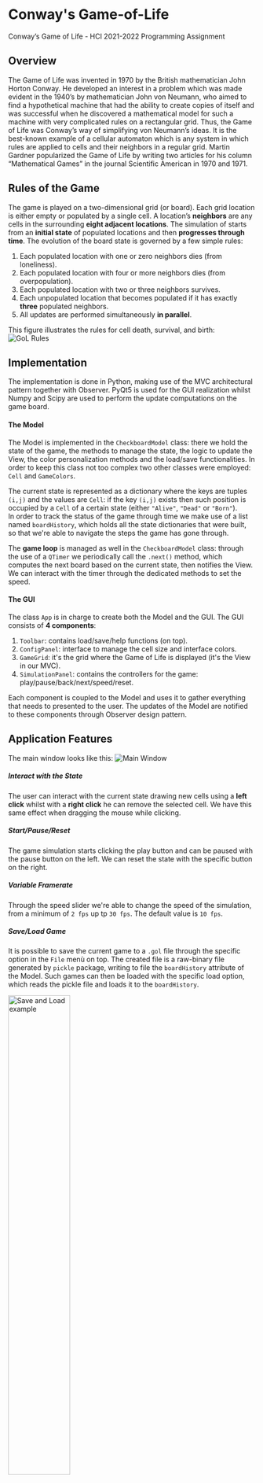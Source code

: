 # Conway's Game-of-Life
Conway’s Game of Life - HCI 2021-2022 Programming Assignment

## Overview
The Game of Life was invented in 1970 by the British mathematician John Horton Conway. He developed an interest in a problem which was made evident in the 1940’s by mathematician John von Neumann, who aimed to find a hypothetical machine that had the ability to create copies of itself and was successful when he discovered a mathematical model for such a machine with very complicated rules on a rectangular grid. Thus, the Game of Life was Conway’s way of simplifying von Neumann’s ideas. It is the best-known example of a cellular automaton which is any system in which rules are applied to cells and their neighbors in a regular grid. Martin Gardner popularized the Game of Life by writing two articles for his column “Mathematical Games” in the journal Scientific American in 1970 and 1971.

## Rules of the Game
The game is played on a two-dimensional grid (or board). Each grid location is either empty or populated by a single cell. A location’s **neighbors** are any cells in the surrounding **eight adjacent locations**. The simulation of starts from an **initial state** of populated locations and then **progresses through time**. The evolution of the board state is governed by a few simple rules:
1. Each populated location with one or zero neighbors dies (from loneliness).
2. Each populated location with four or more neighbors dies (from overpopulation).
3. Each populated location with two or three neighbors survives.
4. Each unpopulated location that becomes populated if it has exactly **three** populated neighbors.
5. All updates are performed simultaneously **in parallel**.

This figure illustrates the rules for cell death, survival, and birth:
![GoL Rules](./Images/rules.png?raw=true)


## Implementation
The implementation is done in Python, making use of the MVC architectural pattern together with Observer.
PyQt5 is used for the GUI realization whilst Numpy and Scipy are used to perform the update computations on the game board.

#### The Model
The Model is implemented in the `CheckboardModel` class: there we hold the state of the game, the methods to manage the state, the logic to update the View, the color personalization methods and the load/save functionalities. In order to keep this class not too complex two other classes were employed: `Cell` and `GameColors`.

The current state is represented as a dictionary where the keys are tuples `(i,j)` and the values are `Cell`: if the key `(i,j)` exists then such position is occupied by a `Cell` of a certain state (either `"Alive"`, `"Dead"` or `"Born"`).  
In order to track the status of the game through time we make use of a list named `boardHistory`, which holds all the state dictionaries that were built, so that we're able to navigate the steps the game has gone through.   

The **game loop** is managed as well in the `CheckboardModel` class: through the use of a `QTimer` we periodically call the `.next()` method, which computes the next board based on the current state, then notifies the View. We can interact with the timer through the dedicated methods to set the speed.

#### The GUI
The class `App` is in charge to create both the Model and the GUI. The GUI consists of **4 components**:
1) `Toolbar`: contains load/save/help functions (on top).
2) `ConfigPanel`: interface to manage the cell size and interface colors. 
3) `GameGrid`: it's the grid where the Game of Life is displayed (it's the View in our MVC).
4) `SimulationPanel`: contains the controllers for the game: play/pause/back/next/speed/reset.

Each component is coupled to the Model and uses it to gather everything that needs to presented to the user. The updates of the Model are notified to these components through Observer design pattern.

## Application Features
The main window looks like this:
![Main Window](./Images/mainWindow.png?raw=true)

##### Interact with the State
The user can interact with the current state drawing new cells using a **left click** whilst with a **right click** he can remove the selected cell. We have this same effect when dragging the mouse while clicking.

##### Start/Pause/Reset
The game simulation starts clicking the play button and can be paused with the pause button on the left. We can reset the state with the specific button on the right.

##### Variable Framerate
Through the speed slider we're able to change the speed of the simulation, from a minimum of `2 fps` up tp `30 fps`. The default value is `10 fps`.  

##### Save/Load Game
It is possible to save the current game to a `.gol` file through the specific option in the `File` menù on top. The created file is a raw-binary file generated by `pickle` package, writing to file the `boardHistory` attribute of the Model. Such games can then be loaded with the specific load option, which reads the pickle file and loads it to the `boardHistory`.

<img src="https://github.com/Puccio98/Game-of-Life/blob/main/Images/saveload.gif" alt="Save and Load example" data-load="full" style="width:50%;">

##### Navigate Game History
Through the arrows down on the left it is possible to navigate the previous states of the board as shown below:

<img src="https://github.com/Puccio98/Game-of-Life/blob/main/Images/navigation.gif" alt="Navigation of the state" data-load="full" style="width:50%;">

##### Custom Colors
It is possible to customize the colors of the 3 types of cells. This can help to visualize how the board state is evolving, as shown below:

<img src="https://github.com/Puccio98/Game-of-Life/blob/main/Images/color.gif" alt="Custom Colors" data-load="full" style="width:50%;">

##### Responsive Layout
The layout is responsive to window resize:

<img src="https://github.com/Puccio98/Game-of-Life/blob/main/Images/adaptive.gif" alt="Responsive Layout" data-load="full" style="width:50%;">

##### Available Games
In the `./Games` folder some well known Game of Life configurations are available:
- Gosper Glider Gun 
- Copperhead Spaceship
- Spiral

## Game Example
<img src="https://github.com/Puccio98/Game-of-Life/blob/main/Images/gol.gif" alt="Game Example" data-load="full">

## Credits
- Icons taken by [iconmonstr](https://iconmonstr.com/).
- Programming assignment of Human Computer Interaction course by [Andrew D. Bagdanov](http://www.micc.unifi.it/bagdanov/).
